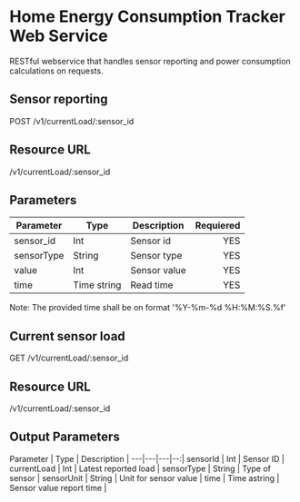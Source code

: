 Home Energy Consumption Tracker Web Service
============================================
RESTful webservice that handles sensor reporting and power consumption calculations on requests.

Sensor reporting
----------------
POST /v1/currentLoad/:sensor_id

Resource URL
------------

/v1/currentLoad/:sensor_id

Parameters
--------------

Parameter | Type | Description | Requiered  |
---|---|---|--:|
sensor_id | Int | Sensor id | YES|
sensorType | String | Sensor type | YES |
value | Int | Sensor value | YES|
time| Time string | Read time | YES|

Note: The provided time shall be on format '%Y-%m-%d %H:%M:%S.%f'

Current sensor load
----------------------
GET /v1/currentLoad/:sensor_id

Resource URL
---------------
/v1/currentLoad/:sensor_id

Output Parameters
----------------------

Parameter | Type | Description |
---|---|---|--:|
sensorId | Int | Sensor ID |
currentLoad | Int | Latest reported load |
sensorType | String | Type of sensor |
sensorUnit | String | Unit for sensor value |
time | Time astring | Sensor value report time |
